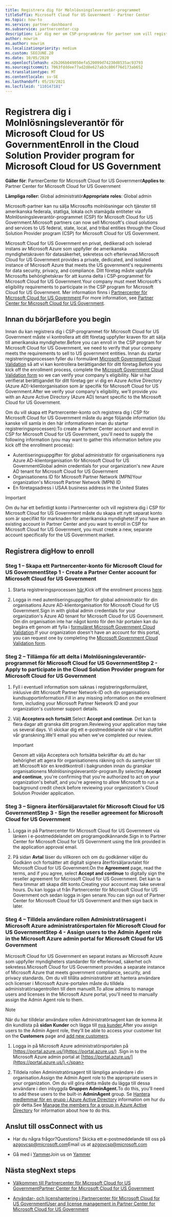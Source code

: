 ```yaml
---
title: Registrera dig för Molnlösningsleverantör-programmet
titleSuffix: Microsoft Cloud for US Government - Partner Center
ms.topic: how-to
ms.service: partner-dashboard
ms.subservice: partnercenter-csp
description: Lär dig mer om CSP-programkrav för partner som vill registrera sig Molnlösningsleverantör program för Microsoft Cloud for US Government.
author: mowrim
ms.author: mowrim
ms.localizationpriority: medium
ms.custom: SEOJUNE.20
ms.date: 10/05/2020
ms.openlocfilehash: e2b206b049050efa520099d74230d8535ac93793
ms.sourcegitcommit: 7063fdddee77ad2d8e627ab3c806f76d173ab652
ms.translationtype: MT
ms.contentlocale: sv-SE
ms.lasthandoff: 05/19/2021
ms.locfileid: "110147181"
---
```

# <a name="enroll-in-the-cloud-solution-provider-program-for-microsoft-cloud-for-us-government"></a><span data-ttu-id="711c1-103">Registrera dig i Molnlösningsleverantör för Microsoft Cloud for US Government</span><span class="sxs-lookup"><span data-stu-id="711c1-103">Enroll in the Cloud Solution Provider program for Microsoft Cloud for US Government</span></span>

<span data-ttu-id="711c1-104">**Gäller för**: PartnerCenter för Microsoft Cloud for US Government</span><span class="sxs-lookup"><span data-stu-id="711c1-104">**Applies to**: Partner Center for Microsoft Cloud for US Government</span></span>

<span data-ttu-id="711c1-105">**Lämpliga roller:** Global administratör</span><span class="sxs-lookup"><span data-stu-id="711c1-105">**Appropriate roles**: Global admin</span></span>

<span data-ttu-id="711c1-106">Microsoft-partner kan nu sälja Microsofts molnlösningar och tjänster till amerikanska federala, statliga, lokala och stamägda entiteter via Molnlösningsleverantör-programmet (CSP) för Microsoft Cloud for US Government.</span><span class="sxs-lookup"><span data-stu-id="711c1-106">Microsoft partners can now sell Microsoft's cloud solutions and services to US federal, state, local, and tribal entities through the Cloud Solution Provider program (CSP) for Microsoft Cloud for US Government.</span></span>

<span data-ttu-id="711c1-107">Microsoft Cloud for US Government en privat, dedikerad och isolerad instans av Microsoft Azure som uppfyller de amerikanska myndighetskraven för datasäkerhet, sekretess och efterlevnad.</span><span class="sxs-lookup"><span data-stu-id="711c1-107">Microsoft Cloud for US Government provides a private, dedicated, and isolated instance of Microsoft Azure that meets the US government's requirements for data security, privacy, and compliance.</span></span> <span data-ttu-id="711c1-108">Ditt företag måste uppfylla Microsofts behörighetskrav för att kunna delta i CSP-programmet för Microsoft Cloud for US Government.</span><span class="sxs-lookup"><span data-stu-id="711c1-108">Your company must meet Microsoft's eligibility requirements to participate in the CSP program for Microsoft Cloud for US Government.</span></span> <span data-ttu-id="711c1-109">Mer information finns i [Partnercenter för Microsoft Cloud for US Government](partner-center-for-microsoft-us-govt-cloud.md).</span><span class="sxs-lookup"><span data-stu-id="711c1-109">For more information, see [Partner Center for Microsoft Cloud for US Government](partner-center-for-microsoft-us-govt-cloud.md).</span></span>

## <a name="before-you-begin"></a><span data-ttu-id="711c1-110">Innan du börjar</span><span class="sxs-lookup"><span data-stu-id="711c1-110">Before you begin</span></span>

<span data-ttu-id="711c1-111">Innan du kan registrera dig i CSP-programmet för Microsoft Cloud for US Government måste vi kontrollera att ditt företag uppfyller kraven för att sälja till amerikanska myndigheter.</span><span class="sxs-lookup"><span data-stu-id="711c1-111">Before you can enroll in the CSP program for Microsoft Cloud for US Government, we need to verify that your company meets the requirements to sell to US government entities.</span></span> <span data-ttu-id="711c1-112">Innan du startar registreringsprocessen fyller du i formuläret [Microsoft Government Cloud Validation](https://azuregov.microsoft.com/csp) så att vi kan kontrollera berättigandet för ditt företag.</span><span class="sxs-lookup"><span data-stu-id="711c1-112">Before you kick off the enrollment process, complete the [Microsoft Government Cloud Validation form](https://azuregov.microsoft.com/csp) so we can verify your company's eligibility.</span></span> <span data-ttu-id="711c1-113">När vi har verifierat berättigandet för ditt företag ger vi dig en Azure Active Directory (Azure AD)-klientorganisation som är specifik för Microsoft Cloud for US Government.</span><span class="sxs-lookup"><span data-stu-id="711c1-113">After we verify your company's eligibility, we'll provide you with an Azure Active Directory (Azure AD) tenant specific to the Microsoft Cloud for US Government.</span></span>  

<span data-ttu-id="711c1-114">Om du vill skapa ett Partnercenter-konto och registrera dig i CSP för Microsoft Cloud for US Government måste du ange följande information (du kanske vill samla in den här informationen innan du startar registreringsprocessen):</span><span class="sxs-lookup"><span data-stu-id="711c1-114">To create a Partner Center account and enroll in CSP for Microsoft Cloud for US Government, you'll need to supply the following information (you may want to gather this information before you kick off the enrollment process):</span></span>

- <span data-ttu-id="711c1-115">Autentiseringsuppgifter för global administratör för organisationens nya Azure AD-klientorganisation för Microsoft Cloud for US Government</span><span class="sxs-lookup"><span data-stu-id="711c1-115">Global admin credentials for your organization's new Azure AD tenant for Microsoft Cloud for US Government</span></span>
- <span data-ttu-id="711c1-116">Organisationens ID för Microsoft Partner Network (MPN)</span><span class="sxs-lookup"><span data-stu-id="711c1-116">Your organization's Microsoft Partner Network (MPN) ID</span></span>
- <span data-ttu-id="711c1-117">En företagsadress i USA</span><span class="sxs-lookup"><span data-stu-id="711c1-117">A business address in the United States</span></span>

> [!IMPORTANT]  
> <span data-ttu-id="711c1-118">Om du har ett befintligt konto i Partnercenter och vill registrera dig i CSP för Microsoft Cloud for US Government måste du skapa ett nytt separat konto som är specifikt för marknaden för amerikanska myndigheter.</span><span class="sxs-lookup"><span data-stu-id="711c1-118">If you have an existing account in Partner Center and you want to enroll in CSP for Microsoft Cloud for US Government, you must create a new, separate account specifically for the US Government market.</span></span>

## <a name="how-to-enroll"></a><span data-ttu-id="711c1-119">Registrera dig</span><span class="sxs-lookup"><span data-stu-id="711c1-119">How to enroll</span></span>

### <a name="step-1---create-a-partner-center-account-for-microsoft-cloud-for-us-government"></a><span data-ttu-id="711c1-120">Steg 1 – Skapa ett Partnercenter-konto för Microsoft Cloud for US Government</span><span class="sxs-lookup"><span data-stu-id="711c1-120">Step 1 - Create a Partner Center account for Microsoft Cloud for US Government</span></span>

1. <span data-ttu-id="711c1-121">Starta registreringsprocessen [här.](https://partnercenter.microsoft.com/register/resellerusgjoinnow)</span><span class="sxs-lookup"><span data-stu-id="711c1-121">Kick off the enrollment process [here](https://partnercenter.microsoft.com/register/resellerusgjoinnow).</span></span>

2. <span data-ttu-id="711c1-122">Logga in med autentiseringsuppgifter för global administratör för din organisations Azure AD-klientorganisation för Microsoft Cloud for US Government.</span><span class="sxs-lookup"><span data-stu-id="711c1-122">Sign in with global admin credentials for your organization's Azure AD tenant for Microsoft Cloud for US Government.</span></span> <span data-ttu-id="711c1-123">Om din organisation inte har något konto för den här portalen kan du begära ett genom att fylla i [formuläret Microsoft Government Cloud Validation](https://azuregov.microsoft.com/csp).</span><span class="sxs-lookup"><span data-stu-id="711c1-123">If your organization doesn't have an account for this portal, you can request one by completing the [Microsoft Government Cloud Validation form](https://azuregov.microsoft.com/csp).</span></span>

### <a name="step-2---apply-to-participate-in-the-cloud-solution-provider-program-for-microsoft-cloud-for-us-government"></a><span data-ttu-id="711c1-124">Steg 2 – Tillämpa för att delta i Molnlösningsleverantör-programmet för Microsoft Cloud for US Government</span><span class="sxs-lookup"><span data-stu-id="711c1-124">Step 2 - Apply to participate in the Cloud Solution Provider program for Microsoft Cloud for US Government</span></span>

1. <span data-ttu-id="711c1-125">Fyll i eventuell information som saknas i registreringsformuläret, inklusive ditt Microsoft Partner Network-ID och din organisations kundsupportinformation.</span><span class="sxs-lookup"><span data-stu-id="711c1-125">Fill in any missing information on the enrollment form, including your Microsoft Partner Network ID and your organization's customer support details.</span></span>

2. <span data-ttu-id="711c1-126">Välj **Acceptera och fortsätt**.</span><span class="sxs-lookup"><span data-stu-id="711c1-126">Select **Accept and continue**.</span></span> <span data-ttu-id="711c1-127">Det kan ta flera dagar att granska ditt program.</span><span class="sxs-lookup"><span data-stu-id="711c1-127">Reviewing your application may take us several days.</span></span> <span data-ttu-id="711c1-128">Vi skickar dig ett e-postmeddelande när vi har slutfört vår granskning.</span><span class="sxs-lookup"><span data-stu-id="711c1-128">We'll email you when we've completed our review.</span></span>

   > [!IMPORTANT]
   > <span data-ttu-id="711c1-129">Genom att välja Acceptera och fortsätta bekräftar du att du har behörighet att agera för organisationens räkning och du samtycker till att Microsoft kör en kreditkontroll i bakgrunden innan du granskar organisationens Molnlösningsleverantör-program.</span><span class="sxs-lookup"><span data-stu-id="711c1-129">By selecting **Accept and continue**, you're confirming that you're authorized to act on your organization's behalf, and you're agreeing to allow Microsoft to run a background credit check before reviewing your organization's Cloud Solution Provider application.</span></span>

### <a name="step-3---sign-the-reseller-agreement-for-microsoft-cloud-for-us-government"></a><span data-ttu-id="711c1-130">Steg 3 – Signera återförsäljaravtalet för Microsoft Cloud for US Government</span><span class="sxs-lookup"><span data-stu-id="711c1-130">Step 3 - Sign the reseller agreement for Microsoft Cloud for US Government</span></span>

1. <span data-ttu-id="711c1-131">Logga in på Partnercenter för Microsoft Cloud for US Government via länken i e-postmeddelandet om programgodkännande.</span><span class="sxs-lookup"><span data-stu-id="711c1-131">Sign in to Partner Center for Microsoft Cloud for US Government using the link provided in the application approval email.</span></span>

2. <span data-ttu-id="711c1-132">På sidan **Avtal** läser du villkoren och om  du godkänner väljer du Godkänn och fortsätter att digitalt signera återförsäljaravtalet för Microsoft Cloud for US Government.</span><span class="sxs-lookup"><span data-stu-id="711c1-132">On the **Agreement** page, read the terms, and if you agree, select **Accept and continue** to digitally sign the reseller agreement for Microsoft Cloud for US Government.</span></span> <span data-ttu-id="711c1-133">Det kan ta flera timmar att skapa ditt konto.</span><span class="sxs-lookup"><span data-stu-id="711c1-133">Creating your account may take several hours.</span></span> <span data-ttu-id="711c1-134">Du kan logga ut från Partnercenter för Microsoft Cloud for US Government och sedan logga in igen senare.</span><span class="sxs-lookup"><span data-stu-id="711c1-134">You can sign out of Partner Center for Microsoft Cloud for US Government and then sign back in later.</span></span>

### <a name="step-4---assign-users-to-the-admin-agent-role-in-the-microsoft-azure-admin-portal-for-microsoft-cloud-for-us-government"></a><span data-ttu-id="711c1-135">Steg 4 – Tilldela användare rollen Administratörsagent i Microsoft Azure administratörsportalen för Microsoft Cloud for US Government</span><span class="sxs-lookup"><span data-stu-id="711c1-135">Step 4 - Assign users to the Admin Agent role in the Microsoft Azure admin portal for Microsoft Cloud for US Government</span></span>

<span data-ttu-id="711c1-136">Microsoft Cloud for US Government en separat instans av Microsoft Azure som uppfyller myndigheters standarder för efterlevnad, säkerhet och sekretess.</span><span class="sxs-lookup"><span data-stu-id="711c1-136">Microsoft Cloud for US Government provides a separate instance of Microsoft Azure that meets government compliance, security, and privacy standards.</span></span> <span data-ttu-id="711c1-137">Om du vill tillåta administratörer att hantera användare och licenser i Microsoft Azure-portalen måste du tilldela administratörsagentrollen till dem manuellt.</span><span class="sxs-lookup"><span data-stu-id="711c1-137">To allow admins to manage users and licenses in the Microsoft Azure portal, you'll need to manually assign the Admin Agent role to them.</span></span>

> [!NOTE]
> <span data-ttu-id="711c1-138">När du har tilldelar användare rollen Administratörsagent kan de komma åt din kundlista på **sidan Kunder** och lägga till [nya kunder.](add-a-new-customer.md)</span><span class="sxs-lookup"><span data-stu-id="711c1-138">After you assign users to the Admin Agent role, they'll be able to access your customer list on the **Customers** page and [add new customers](add-a-new-customer.md).</span></span>

1. <span data-ttu-id="711c1-139">Logga in på Microsoft Azure administratörsportalen på [https://portal.azure.us/](https://portal.azure.us/) .</span><span class="sxs-lookup"><span data-stu-id="711c1-139">Sign in to the Microsoft Azure admin portal at [https://portal.azure.us/](https://portal.azure.us/).</span></span>

2. <span data-ttu-id="711c1-140">Tilldela rollen Administratörsagent till lämpliga användare i din organisation.</span><span class="sxs-lookup"><span data-stu-id="711c1-140">Assign the Admin Agent role to the appropriate users in your organization.</span></span> <span data-ttu-id="711c1-141">Om du vill göra detta måste du lägga till dessa användare i den inbyggda **Gruppen AdminAgent.**</span><span class="sxs-lookup"><span data-stu-id="711c1-141">To do this, you'll need to add these users to the built-in **AdminAgent** group.</span></span> <span data-ttu-id="711c1-142">Se [Hantera medlemmar för en grupp i Azure Active Directory](/azure/active-directory/active-directory-groups-members-azure-portal) information om hur du gör detta.</span><span class="sxs-lookup"><span data-stu-id="711c1-142">See [Manage the members for a group in Azure Active Directory](/azure/active-directory/active-directory-groups-members-azure-portal) for information about how to do this.</span></span>

## <a name="connect-with-us"></a><span data-ttu-id="711c1-143">Anslut till oss</span><span class="sxs-lookup"><span data-stu-id="711c1-143">Connect with us</span></span>

- <span data-ttu-id="711c1-144">Har du några frågor?</span><span class="sxs-lookup"><span data-stu-id="711c1-144">Questions?</span></span> <span data-ttu-id="711c1-145">Skicka ett e-postmeddelande till oss på azgovcsp@microsoft.com</span><span class="sxs-lookup"><span data-stu-id="711c1-145">Email us at azgovcsp@microsoft.com</span></span>

- <span data-ttu-id="711c1-146">Gå med i [Yammer](https://www.yammer.com/cloudpartnercommunity/#/threads/inGroup?type=in_group&feedId=11509777)</span><span class="sxs-lookup"><span data-stu-id="711c1-146">Join us on [Yammer](https://www.yammer.com/cloudpartnercommunity/#/threads/inGroup?type=in_group&feedId=11509777)</span></span>

## <a name="next-steps"></a><span data-ttu-id="711c1-147">Nästa steg</span><span class="sxs-lookup"><span data-stu-id="711c1-147">Next steps</span></span>

- [<span data-ttu-id="711c1-148">Välkommen till Partnercenter för Microsoft Cloud for US Government</span><span class="sxs-lookup"><span data-stu-id="711c1-148">Partner Center for Microsoft Cloud for US Government</span></span>](partner-center-for-microsoft-us-govt-cloud.md)

- [<span data-ttu-id="711c1-149">Användar- och licenshantering i Partnercenter för Microsoft Cloud for US Government</span><span class="sxs-lookup"><span data-stu-id="711c1-149">User and license management in Partner Center for Microsoft Cloud for US Government</span></span>](user-management-in-partner-center-for-microsoft-us-govt-cloud.md)